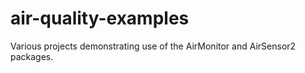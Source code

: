 # air-quality-examples

Various projects demonstrating use of the AirMonitor and AirSensor2 packages.
